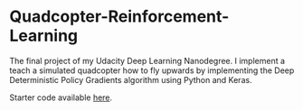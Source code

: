 # Quadcopter-Reinforcement-Learning

The final project of my Udacity Deep Learning Nanodegree. I implement a teach a simulated quadcopter how to fly upwards by implementing the Deep Deterministic Policy Gradients algorithm using Python and Keras.

Starter code available [here](https://github.com/udacity/RL-Quadcopter-2).

